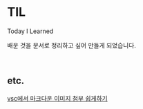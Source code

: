 # TIL
Today I Learned <br>

배운 것을 문서로 정리하고 싶어 만들게 되었습니다.



<br>

## etc.

[vsc에서 마크다운 이미지 첨부 쉽게하기](./md/vsc에서-마크다운-이미지-첨부-쉽게하기.md)
